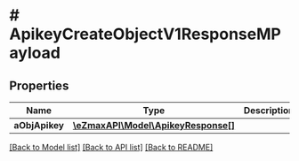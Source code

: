 # # ApikeyCreateObjectV1ResponseMPayload

## Properties

Name | Type | Description | Notes
------------ | ------------- | ------------- | -------------
**aObjApikey** | [**\eZmaxAPI\Model\ApikeyResponse[]**](ApikeyResponse.md) |  |

[[Back to Model list]](../../README.md#models) [[Back to API list]](../../README.md#endpoints) [[Back to README]](../../README.md)
